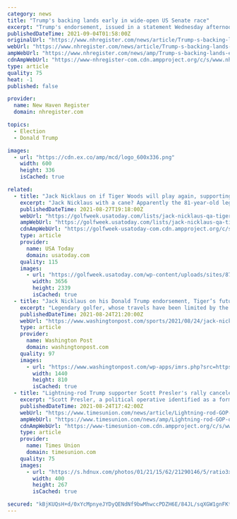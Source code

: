 ```yaml
---
category: news
title: "Trump's backing lands early in wide-open US Senate race"
excerpt: "Trump's endorsement, issued in a statement Wednesday afternoon, came early in the race, nearly nine months before next May's primary in what is expected to be one of the nation’s most competitive Senate contests in next year’s election."
publishedDateTime: 2021-09-04T01:58:00Z
originalUrl: "https://www.nhregister.com/news/article/Trump-s-backing-lands-early-in-wide-open-US-16434611.php"
webUrl: "https://www.nhregister.com/news/article/Trump-s-backing-lands-early-in-wide-open-US-16434611.php"
ampWebUrl: "https://www.nhregister.com/news/amp/Trump-s-backing-lands-early-in-wide-open-US-16434611.php"
cdnAmpWebUrl: "https://www-nhregister-com.cdn.ampproject.org/c/s/www.nhregister.com/news/amp/Trump-s-backing-lands-early-in-wide-open-US-16434611.php"
type: article
quality: 75
heat: -1
published: false

provider:
  name: New Haven Register
  domain: nhregister.com

topics:
  - Election
  - Donald Trump

images:
  - url: "https://cdn.ex.co/amp/mcd/logo_600x336.png"
    width: 600
    height: 336
    isCached: true

related:
  - title: "Jack Nicklaus on if Tiger Woods will play again, supporting Donald Trump and needing a cane"
    excerpt: "Jack Nicklaus with a cane? Apparently the 81-year-old legend suffered an injury playing pickleball. Allow me to speak for everyone when I say that’s an image we’re not ready to see. It’s bad"
    publishedDateTime: 2021-08-27T19:18:00Z
    webUrl: "https://golfweek.usatoday.com/lists/jack-nicklaus-qa-tiger-woods-donald-trump-cane/"
    ampWebUrl: "https://golfweek.usatoday.com/lists/jack-nicklaus-qa-tiger-woods-donald-trump-cane/amp/"
    cdnAmpWebUrl: "https://golfweek-usatoday-com.cdn.ampproject.org/c/s/golfweek.usatoday.com/lists/jack-nicklaus-qa-tiger-woods-donald-trump-cane/amp/"
    type: article
    provider:
      name: USA Today
      domain: usatoday.com
    quality: 115
    images:
      - url: "https://golfweek.usatoday.com/wp-content/uploads/sites/87/2017/03/gettyimages-463960886.jpg"
        width: 3656
        height: 2339
        isCached: true
  - title: "Jack Nicklaus on his Donald Trump endorsement, Tiger’s future — and a pickleball injury"
    excerpt: "Legendary golfer, whose travels have been limited by the pandemic, expounds on recent topics at a charity stop in Virginia."
    publishedDateTime: 2021-08-24T21:20:00Z
    webUrl: "https://www.washingtonpost.com/sports/2021/08/24/jack-nicklaus-donald-trump-tiger-woods-injury/"
    type: article
    provider:
      name: Washington Post
      domain: washingtonpost.com
    quality: 97
    images:
      - url: "https://www.washingtonpost.com/wp-apps/imrs.php?src=https://arc-anglerfish-washpost-prod-washpost.s3.amazonaws.com/public/MXZHE4WDBBBSTPMV6SNG2KS674&w=1440"
        width: 1440
        height: 810
        isCached: true
  - title: "Lightning-rod Trump supporter Scott Presler's rally canceled in Wilton"
    excerpt: "Scott Presler, a political operative identified as a former top strategist for an anti-Muslim group, canceled an appearance Wednesday at Gavin Park that was touted by U.S. Rep. Elise Stefanik and the local Republican Party."
    publishedDateTime: 2021-08-24T17:42:00Z
    webUrl: "https://www.timesunion.com/news/article/Lightning-rod-GOP-operative-Scott-Presler-s-rally-16408046.php"
    ampWebUrl: "https://www.timesunion.com/news/amp/Lightning-rod-GOP-operative-Scott-Presler-s-rally-16408046.php"
    cdnAmpWebUrl: "https://www-timesunion-com.cdn.ampproject.org/c/s/www.timesunion.com/news/amp/Lightning-rod-GOP-operative-Scott-Presler-s-rally-16408046.php"
    type: article
    provider:
      name: Times Union
      domain: timesunion.com
    quality: 75
    images:
      - url: "https://s.hdnux.com/photos/01/21/15/62/21290146/5/ratio3x2_400.jpg"
        width: 400
        height: 267
        isCached: true

secured: "kBjKUQsH+d/0xYcMpnyeJYDyQENdNf9bwMhwccPDZH6E/84JL/sqXGW1gnFKtzRuUcbmCqryvF6tC2V/pt5sXCy2PZcHZuhD4S1QVFsDkcB5JASk0Pw668XKUcT+Tuuv+5sdGKlajnte0vzXsQCcO/wZ1tcezO7TKvd1glXLRffXWWzosQWLfa8mm47ZCbaEQvFzUyO4qf4wrjRRYT/ck3dcedCwgp71GTmHpSuZMM2pl0TxRQJslh8ArkhTTOY1/4lpZ3t2cwW+bcebCt+DJo5SUHazi2Y7lTMiWNvz5+iJ6wxzN9LmzbXGC9RuHGJOq1z2Ukd/7WUZ3qLXREs7O4YQqPvOaorx4KZapPBt0JY=;tBoBEJ9tUkoY2pLEBMd5gA=="
---
```


